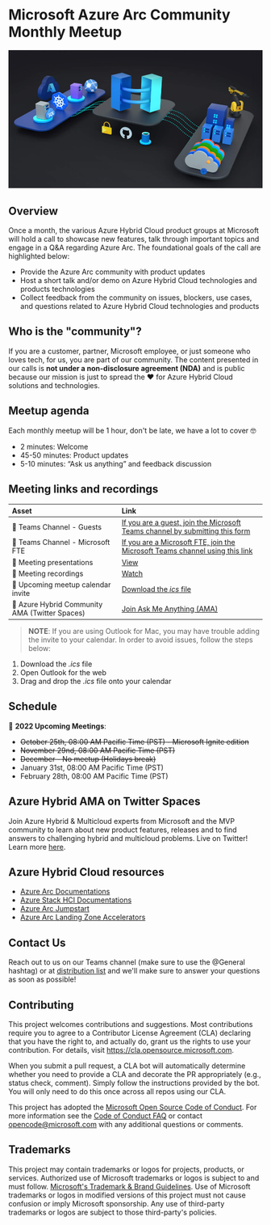 # Microsoft Azure Arc Community Monthly Meetup

![Arc](img\arc.png)

## Overview

Once a month, the various Azure Hybrid Cloud product groups at Microsoft will hold a call to showcase new features, talk through important topics and engage in a Q&A regarding Azure Arc. The foundational goals of the call are highlighted below:

- Provide the Azure Arc community with product updates
- Host a short talk and/or demo on Azure Hybrid Cloud technologies and products technologies
- Collect feedback from the community on issues, blockers, use cases, and questions related to Azure Hybrid Cloud technologies and products

## Who is the "community"?

If you are a customer, partner, Microsoft employee, or just someone who loves tech, for us, you are part of our community. The content presented in our calls is **not under a non-disclosure agreement (NDA)** and is public because our mission is just to spread the ❤️ for Azure Hybrid Cloud solutions and technologies.

## Meetup agenda

Each monthly meetup will be 1 hour, don't be late, we have a lot to cover 🤓

- 2 minutes: Welcome
- 45-50 minutes: Product updates
- 5-10 minutes: “Ask us anything” and feedback discussion

## Meeting links and recordings

| Asset | Link        |
|:-----------|:------------|
| 🍪 Teams Channel - Guests | [If you are a guest, join the Microsoft Teams channel by submitting this form](https://aka.ms/joinazurearcmeetup)
| 🍪 Teams Channel - Microsoft FTE | [If you are a Microsoft FTE, join the Microsoft Teams channel using this link](https://teams.microsoft.com/l/team/19%3a227a226ae75f4ffabc67f77a9d439d15%40thread.tacv2/conversations?groupId=f4ccf9df-0dc2-4282-a392-652117be03e7&tenantId=72f988bf-86f1-41af-91ab-2d7cd011db47)
| 📝 Meeting presentations | [View](https://github.com/microsoft/azure_arc_community/tree/main/Presentations)
| 🎥 Meeting recordings | [Watch](https://aka.ms/ArcMeetup)
| 📅 Upcoming meetup calendar invite | [Download the _ics_ file](https://1drv.ms/u/s!ApeID0DmHjgfn21ruEnDrXcE0rEQ?e=lxfRJf)
| 🎤 Azure Hybrid Community AMA (Twitter Spaces) | [Join Ask Me Anything (AMA)](./TwitterSpaces.md)

> **NOTE**: If you are using Outlook for Mac, you may have trouble adding the invite to your calendar. In order to avoid issues, follow the steps below:

1. Download the _.ics_ file
2. Open Outlook for the web
3. Drag and drop the _.ics_ file onto your calendar

## Schedule

📅 **2022 Upcoming Meetings**:

- ~~October 25th, 08:00 AM Pacific Time (PST) - Microsoft Ignite edition~~
- ~~November 29nd, 08:00 AM Pacific Time (PST)~~
- ~~December - No meetup (Holidays break)~~
- January 31st, 08:00 AM Pacific Time (PST)
- February 28th, 08:00 AM Pacific Time (PST)

## Azure Hybrid AMA on Twitter Spaces

Join Azure Hybrid & Multicloud experts from Microsoft and the MVP community to learn about new product features, releases and to find answers to challenging hybrid and multicloud problems. Live on Twitter! Learn more [here](TwitterSpaces.md/).

## Azure Hybrid Cloud resources

- [Azure Arc Documentations](https://docs.microsoft.com/azure/azure-arc/)
- [Azure Stack HCI Documentations](https://docs.microsoft.com/azure-stack/hci/)
- [Azure Arc Jumpstart](https://aka.ms/AzureArcJumpstart)
- [Azure Arc Landing Zone Accelerators](https://aka.ms/ArcLZAcceleratorReady)

## Contact Us

Reach out to us on our Teams channel (make sure to use the @General hashtag) or at [distribution list](mailto:arccustomermeetleads@microsoft.com) and we'll make sure to answer your questions as soon as possible!

## Contributing

This project welcomes contributions and suggestions.  Most contributions require you to agree to a
Contributor License Agreement (CLA) declaring that you have the right to, and actually do, grant us
the rights to use your contribution. For details, visit https://cla.opensource.microsoft.com.

When you submit a pull request, a CLA bot will automatically determine whether you need to provide
a CLA and decorate the PR appropriately (e.g., status check, comment). Simply follow the instructions
provided by the bot. You will only need to do this once across all repos using our CLA.

This project has adopted the [Microsoft Open Source Code of Conduct](https://opensource.microsoft.com/codeofconduct/).
For more information see the [Code of Conduct FAQ](https://opensource.microsoft.com/codeofconduct/faq/) or
contact [opencode@microsoft.com](mailto:opencode@microsoft.com) with any additional questions or comments.

## Trademarks

This project may contain trademarks or logos for projects, products, or services. Authorized use of Microsoft
trademarks or logos is subject to and must follow.
[Microsoft's Trademark & Brand Guidelines](https://www.microsoft.com/legal/intellectualproperty/trademarks/usage/general).
Use of Microsoft trademarks or logos in modified versions of this project must not cause confusion or imply Microsoft sponsorship.
Any use of third-party trademarks or logos are subject to those third-party's policies.
